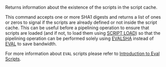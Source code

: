 Returns information about the existence of the scripts in the script cache.

This command accepts one or more SHA1 digests and returns a list of ones or
zeros to signal if the scripts are already defined or not inside the script
cache.
This can be useful before a pipelining operation to ensure that scripts are
loaded (and if not, to load them using [SCRIPT LOAD](script-load.md)) so that the pipelining
operation can be performed solely using [EVALSHA](evalsha.md) instead of [EVAL](eval.md) to save
bandwidth.

For more information about `EVAL` scripts please refer to [Introduction to Eval Scripts](../topics/eval-intro.md).
